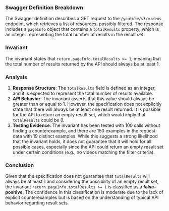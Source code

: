 ### Swagger Definition Breakdown
The Swagger definition describes a GET request to the `/youtube/v3/videos` endpoint, which retrieves a list of resources, possibly filtered. The response includes a `pageInfo` object that contains a `totalResults` property, which is an integer representing the total number of results in the result set.

### Invariant
The invariant states that `return.pageInfo.totalResults >= 1`, meaning that the total number of results returned by the API should always be at least 1.

### Analysis
1. **Response Structure**: The `totalResults` field is defined as an integer, and it is expected to represent the total number of results available. 
2. **API Behavior**: The invariant asserts that this value should always be greater than or equal to 1. However, the specification does not explicitly state that there will always be at least one result returned. It is possible for the API to return an empty result set, which would imply that `totalResults` could be 0.
3. **Testing Evidence**: The invariant has been tested with 100 calls without finding a counterexample, and there are 150 examples in the request data with 19 distinct examples. While this suggests a strong likelihood that the invariant holds, it does not guarantee that it will hold for all possible cases, especially since the API could return an empty result set under certain conditions (e.g., no videos matching the filter criteria).

### Conclusion
Given that the specification does not guarantee that `totalResults` will always be at least 1 and considering the possibility of an empty result set, the invariant `return.pageInfo.totalResults >= 1` is classified as a **false-positive**. The confidence in this classification is moderate due to the lack of explicit counterexamples but is based on the understanding of typical API behavior regarding result sets.
